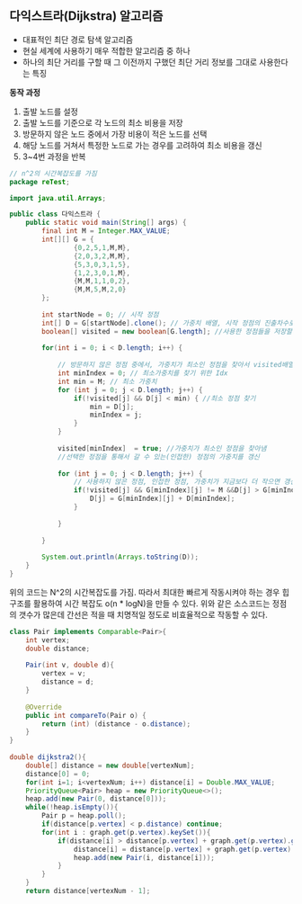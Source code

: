 ## 다익스트라(Dijkstra) 알고리즘

- 대표적인 최단 경로 탐색 알고리즘
- 현실 세계에 사용하기 매우 적합한 알고리즘 중 하나
- 하나의 최단 거리를 구할 때 그 이전까지 구했던 최단 거리 정보를 그대로 사용한다는 특징 



__동작 과정__

1. 출발 노드를 설정
2. 출발 노드를 기준으로 각 노드의 최소 비용을 저장
3. 방문하지 않은 노드 중에서 가장 비용이 적은 노드를 선택
4. 해당 노드를 거쳐서 특정한 노드로 가는 경우를 고려하여 최소 비용을 갱신
5. 3~4번 과정을 반복



```java
// n^2의 시간복잡도를 가짐
package reTest;

import java.util.Arrays;

public class 다익스트라 {
	public static void main(String[] args) {
		final int M = Integer.MAX_VALUE;
		int[][] G = {
				{0,2,5,1,M,M},
				{2,0,3,2,M,M},
				{5,3,0,3,1,5},
				{1,2,3,0,1,M},
				{M,M,1,1,0,2},
				{M,M,5,M,2,0}
		};
		
		int startNode = 0; // 시작 정점
		int[] D = G[startNode].clone(); // 가중치 배열, 시작 정점의 진출차수로 가중치배열을 초기화
		boolean[] visited = new boolean[G.length]; //사용한 정점들을 저장할 배열
		
		for(int i = 0; i < D.length; i++) {
			
			// 방문하지 않은 정점 중에서, 가중치가 최소인 정점을 찾아서 visited배열에 정점 추가
			int minIndex = 0; // 최소가중치를 찾기 위한 Idx
			int min = M; // 최소 가중치
			for (int j = 0; j < D.length; j++) {
				if(!visited[j] && D[j] < min) { //최소 정점 찾기
					min = D[j];
					minIndex = j;
				}
			}
			
			visited[minIndex]  = true; //가중치가 최소인 정점을 찾아냄
			//선택한 정점을 통해서 갈 수 있는(인접한) 정점의 가중치를 갱신
			
			for (int j = 0; j < D.length; j++) {
				// 사용하지 않은 정점, 인접한 정점, 가중치가 지금보다 더 작으면 갱신
				if(!visited[j] && G[minIndex][j] != M &&D[j] > G[minIndex][j] + D[minIndex]) {
					D[j] = G[minIndex][j] + D[minIndex];
				}
				
			}			
			
		}
		
		System.out.println(Arrays.toString(D));
	}
}
```



위의 코드는 N^2의 시간복잡도를 가짐. 따라서 최대한 빠르게 작동시켜야 하는 경우 힙 구조를 활용하여 시간 복잡도 o(n * logN)을 만들 수 있다. 위와 같은 소스코드는 정점의 갯수가 많은데 간선은 적을 때 치명적일 정도로 비효율적으로 작동할 수 있다.

```java
class Pair implements Comparable<Pair>{
    int vertex;
    double distance;
    
    Pair(int v, double d){
        vertex = v;
        distance = d;
    }
 
    @Override
    public int compareTo(Pair o) {
        return (int) (distance - o.distance);
    }
}
 
double dijkstra2(){
    double[] distance = new double[vertexNum];
    distance[0] = 0;
    for(int i=1; i<vertexNum; i++) distance[i] = Double.MAX_VALUE;
    PriorityQueue<Pair> heap = new PriorityQueue<>();
    heap.add(new Pair(0, distance[0]));
    while(!heap.isEmpty()){
        Pair p = heap.poll();
        if(distance[p.vertex] < p.distance) continue;
        for(int i : graph.get(p.vertex).keySet()){
            if(distance[i] > distance[p.vertex] + graph.get(p.vertex).get(i)){
                distance[i] = distance[p.vertex] + graph.get(p.vertex).get(i);
                heap.add(new Pair(i, distance[i]));
            }
        }
    }
    return distance[vertexNum - 1];


```

